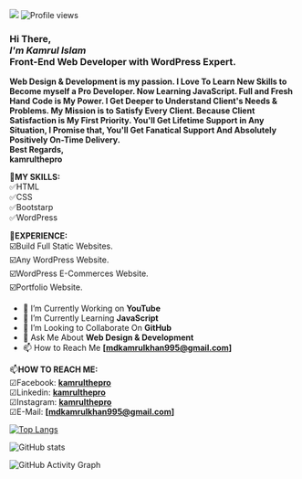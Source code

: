 ![](https://media-exp1.licdn.com/dms/image/C4E16AQG_IgbgROkn1Q/profile-displaybackgroundimage-shrink_200_800/0/1635744085926?e=1648080000&v=beta&t=f54OQ5O8vXmgSIQPNa9ObC2DsUHqucBnc9TzCKZomRg)
![Profile views](https://gpvc.arturio.dev/kamrulthepro)<br>

### Hi There,<br>***I'm Kamrul Islam***<br>**Front-End Web Developer with WordPress Expert.**<br>
**Web Design & Development is my passion. I Love To Learn New Skills to Become myself a Pro Developer. Now Learning JavaScript. Full and Fresh Hand Code is My Power. I Get Deeper to Understand Client's Needs & Problems. My Mission is to Satisfy Every Client. Because Client Satisfaction is My First Priority. You'll Get Lifetime Support in Any Situation, I Promise that, You'll Get Fanatical Support And Absolutely Positively On-Time Delivery.<br>
Best Regards,<br>
kamrulthepro**



**🎡MY SKILLS:**<br>
✅HTML<br>
✅CSS<br>
✅Bootstarp<br>
✅WordPress<br>


**🔰EXPERIENCE:**<br>
☑️Build Full Static Websites.<br>
☑️Any WordPress Website.<br>
☑️WordPress E-Commerces Website.<br>
☑️Portfolio Website.<br>


- 🔭 I’m Currently Working on **YouTube** 
- 🌱 I’m Currently Learning **JavaScript** 
- 👯 I’m Looking to Collaborate On **GitHub** 
- 💬 Ask Me About **Web Design & Development** 
- 📫 How to Reach Me **[mdkamrulkhan995@gmail.com]**

📫**HOW TO REACH ME:**<br>
☑Facebook: **[kamrulthepro](https://www.facebook.com/kamrulthepro)<br>**
☑Linkedin: **[kamrulthepro](https://www.linkedin.com/in/kamrulthepro/)<br>**
☑Instagram: **[kamrulthepro](https://www.instagram.com/kamrulthepro/)<br>**
☑E-Mail: **[mdkamrulkhan995@gmail.com]**


<!--  [link](http://example.com) -->




<!-- [<img src='https://cdn.jsdelivr.net/npm/simple-icons@3.0.1/icons/github.svg' alt='github' height='40'>](https://github.com/kamrulthepro)  [<img src='https://cdn.jsdelivr.net/npm/simple-icons@3.0.1/icons/linkedin.svg' alt='linkedin' height='40'>](https://www.linkedin.com/in/kamrulthepro/)  [<img src='https://cdn.jsdelivr.net/npm/simple-icons@3.0.1/icons/facebook.svg' alt='facebook' height='40'>](https://www.facebook.com/kamrulthepro)  [<img src='https://cdn.jsdelivr.net/npm/simple-icons@3.0.1/icons/instagram.svg' alt='instagram' height='40'>](https://www.instagram.com/kamrul_the_pro/)  [<img src='https://cdn.jsdelivr.net/npm/simple-icons@3.0.1/icons/twitter.svg' alt='twitter' height='40'>](https://twitter.com/kamrul_the_pro)  [<img src='https://cdn.jsdelivr.net/npm/simple-icons@3.0.1/icons/codepen.svg' alt='codepen' height='40'>](https://codepen.io/kamrulthepro)   -->

<!-- <a href='https://archiveprogram.github.com/'><img src='https://raw.githubusercontent.com/acervenky/animated-github-badges/master/assets/acbadge.gif' width='40' height='40'></a> <a href='https://docs.github.com/en/developers'><img src='https://raw.githubusercontent.com/acervenky/animated-github-badges/master/assets/devbadge.gif' width='40' height='40'></a> <a href='https://github.com/pricing'><img src='https://raw.githubusercontent.com/acervenky/animated-github-badges/master/assets/pro.gif' width='40' height='40'></a> <a href='https://stars.github.com/'><img src='https://raw.githubusercontent.com/acervenky/animated-github-badges/master/assets/starbadge.gif' width='35' height='35'></a> <a href='https://docs.github.com/en/github/supporting-the-open-source-community-with-github-sponsors'><img src='https://raw.githubusercontent.com/acervenky/animated-github-badges/master/assets/sponsorbadge.gif' width='35' height='35'></a>  -->

[![Top Langs](https://github-readme-stats.vercel.app/api/top-langs/?username=kamrulthepro)](https://github.com/anuraghazra/github-readme-stats)

![GitHub stats](https://github-readme-stats.vercel.app/api?username=kamrulthepro&show_icons=true&count_private=true)  

![GitHub Activity Graph](https://activity-graph.herokuapp.com/graph?username=kamrulthepro)  

 
